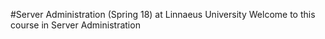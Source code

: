 #Server Administration (Spring 18) at Linnaeus University
Welcome to this course in Server Administration
